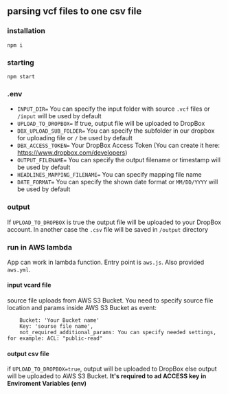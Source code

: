 ## parsing vcf files to one csv file

### installation

`npm i`

### starting

`npm start`

### .env

- `INPUT_DIR=` You can specify the input folder with source `.vcf` files or `/input` will be used by default
- `UPLOAD_TO_DROPBOX=` If true, output file will be uploaded to DropBox
- `DBX_UPLOAD_SUB_FOLDER=` You can specify the subfolder in our dropbox for uploading file or `/` be used by default
- `DBX_ACCESS_TOKEN=` Your DropBox Access Token (You can create it here: https://www.dropbox.com/developers)
- `OUTPUT_FILENAME=` You can specify the output filename or timestamp will be used by default
- `HEADLINES_MAPPING_FILENAME=` You can specify mapping file name
- `DATE_FORMAT=` You can specify the shown date format or `MM/DD/YYYY` will be used by default

### output

If `UPLOAD_TO_DROPBOX` is true the output file will be uploaded to your DropBox account.
In another case the `.csv` file will be saved in `/output` directory

### run in AWS lambda

App can work in lambda function. Entry point is `aws.js`. Also provided `aws.yml`.

#### input vcard file

source file uploads from AWS S3 Bucket.
You need to specify source file location and params inside AWS S3 Bucket as event:

```
    Bucket: 'Your Bucket name'
    Key: 'sourse file name',
    not_required_additional_params: You can specify needed settings, for example: ACL: "public-read"
```

#### output csv file

if `UPLOAD_TO_DROPBOX=true`, output will be uploaded to DropBox
else output will be uploaded to AWS S3 Bucket.
**It's required to ad ACCESS key in Enviroment Variables (env)**
